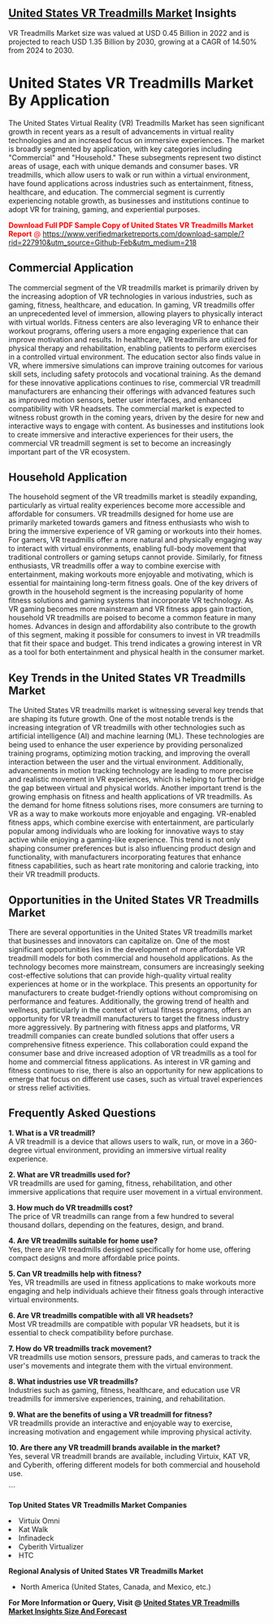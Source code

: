 <h2><a href="https://www.verifiedmarketreports.com/download-sample/?rid=227910&amp;utm_source=Github-Feb&amp;utm_medium=218" target="_blank">United States VR Treadmills Market</a> Insights</h2><p>VR Treadmills Market size was valued at USD 0.45 Billion in 2022 and is projected to reach USD 1.35 Billion by 2030, growing at a CAGR of 14.50% from 2024 to 2030.</p><p> <h1>United States VR Treadmills Market By Application</h1> <p>The United States Virtual Reality (VR) Treadmills Market has seen significant growth in recent years as a result of advancements in virtual reality technologies and an increased focus on immersive experiences. The market is broadly segmented by application, with key categories including "Commercial" and "Household." These subsegments represent two distinct areas of usage, each with unique demands and consumer bases. VR treadmills, which allow users to walk or run within a virtual environment, have found applications across industries such as entertainment, fitness, healthcare, and education. The commercial segment is currently experiencing notable growth, as businesses and institutions continue to adopt VR for training, gaming, and experiential purposes. <p><span class=""><span style="color: #ff0000;"><strong>Download Full PDF Sample Copy of United States VR Treadmills Market Report</strong> @ </span><a href="https://www.verifiedmarketreports.com/download-sample/?rid=227910&amp;utm_source=Github-Feb&amp;utm_medium=218" target="_blank">https://www.verifiedmarketreports.com/download-sample/?rid=227910&amp;utm_source=Github-Feb&amp;utm_medium=218</a></span></p></p> <h2>Commercial Application</h2> <p>The commercial segment of the VR treadmills market is primarily driven by the increasing adoption of VR technologies in various industries, such as gaming, fitness, healthcare, and education. In gaming, VR treadmills offer an unprecedented level of immersion, allowing players to physically interact with virtual worlds. Fitness centers are also leveraging VR to enhance their workout programs, offering users a more engaging experience that can improve motivation and results. In healthcare, VR treadmills are utilized for physical therapy and rehabilitation, enabling patients to perform exercises in a controlled virtual environment. The education sector also finds value in VR, where immersive simulations can improve training outcomes for various skill sets, including safety protocols and vocational training. As the demand for these innovative applications continues to rise, commercial VR treadmill manufacturers are enhancing their offerings with advanced features such as improved motion sensors, better user interfaces, and enhanced compatibility with VR headsets. The commercial market is expected to witness robust growth in the coming years, driven by the desire for new and interactive ways to engage with content. As businesses and institutions look to create immersive and interactive experiences for their users, the commercial VR treadmill segment is set to become an increasingly important part of the VR ecosystem.</p> <h2>Household Application</h2> <p>The household segment of the VR treadmills market is steadily expanding, particularly as virtual reality experiences become more accessible and affordable for consumers. VR treadmills designed for home use are primarily marketed towards gamers and fitness enthusiasts who wish to bring the immersive experience of VR gaming or workouts into their homes. For gamers, VR treadmills offer a more natural and physically engaging way to interact with virtual environments, enabling full-body movement that traditional controllers or gaming setups cannot provide. Similarly, for fitness enthusiasts, VR treadmills offer a way to combine exercise with entertainment, making workouts more enjoyable and motivating, which is essential for maintaining long-term fitness goals. One of the key drivers of growth in the household segment is the increasing popularity of home fitness solutions and gaming systems that incorporate VR technology. As VR gaming becomes more mainstream and VR fitness apps gain traction, household VR treadmills are poised to become a common feature in many homes. Advances in design and affordability also contribute to the growth of this segment, making it possible for consumers to invest in VR treadmills that fit their space and budget. This trend indicates a growing interest in VR as a tool for both entertainment and physical health in the consumer market.</p> <h2>Key Trends in the United States VR Treadmills Market</h2> <p>The United States VR treadmills market is witnessing several key trends that are shaping its future growth. One of the most notable trends is the increasing integration of VR treadmills with other technologies such as artificial intelligence (AI) and machine learning (ML). These technologies are being used to enhance the user experience by providing personalized training programs, optimizing motion tracking, and improving the overall interaction between the user and the virtual environment. Additionally, advancements in motion tracking technology are leading to more precise and realistic movement in VR experiences, which is helping to further bridge the gap between virtual and physical worlds. Another important trend is the growing emphasis on fitness and health applications of VR treadmills. As the demand for home fitness solutions rises, more consumers are turning to VR as a way to make workouts more enjoyable and engaging. VR-enabled fitness apps, which combine exercise with entertainment, are particularly popular among individuals who are looking for innovative ways to stay active while enjoying a gaming-like experience. This trend is not only shaping consumer preferences but is also influencing product design and functionality, with manufacturers incorporating features that enhance fitness capabilities, such as heart rate monitoring and calorie tracking, into their VR treadmill products.</p> <h2>Opportunities in the United States VR Treadmills Market</h2> <p>There are several opportunities in the United States VR treadmills market that businesses and innovators can capitalize on. One of the most significant opportunities lies in the development of more affordable VR treadmill models for both commercial and household applications. As the technology becomes more mainstream, consumers are increasingly seeking cost-effective solutions that can provide high-quality virtual reality experiences at home or in the workplace. This presents an opportunity for manufacturers to create budget-friendly options without compromising on performance and features. Additionally, the growing trend of health and wellness, particularly in the context of virtual fitness programs, offers an opportunity for VR treadmill manufacturers to target the fitness industry more aggressively. By partnering with fitness apps and platforms, VR treadmill companies can create bundled solutions that offer users a comprehensive fitness experience. This collaboration could expand the consumer base and drive increased adoption of VR treadmills as a tool for home and commercial fitness applications. As interest in VR gaming and fitness continues to rise, there is also an opportunity for new applications to emerge that focus on different use cases, such as virtual travel experiences or stress relief activities.</p> <h2>Frequently Asked Questions</h2> <p><strong>1. What is a VR treadmill?</strong><br> A VR treadmill is a device that allows users to walk, run, or move in a 360-degree virtual environment, providing an immersive virtual reality experience.</p> <p><strong>2. What are VR treadmills used for?</strong><br> VR treadmills are used for gaming, fitness, rehabilitation, and other immersive applications that require user movement in a virtual environment.</p> <p><strong>3. How much do VR treadmills cost?</strong><br> The price of VR treadmills can range from a few hundred to several thousand dollars, depending on the features, design, and brand.</p> <p><strong>4. Are VR treadmills suitable for home use?</strong><br> Yes, there are VR treadmills designed specifically for home use, offering compact designs and more affordable price points.</p> <p><strong>5. Can VR treadmills help with fitness?</strong><br> Yes, VR treadmills are used in fitness applications to make workouts more engaging and help individuals achieve their fitness goals through interactive virtual environments.</p> <p><strong>6. Are VR treadmills compatible with all VR headsets?</strong><br> Most VR treadmills are compatible with popular VR headsets, but it is essential to check compatibility before purchase.</p> <p><strong>7. How do VR treadmills track movement?</strong><br> VR treadmills use motion sensors, pressure pads, and cameras to track the user's movements and integrate them with the virtual environment.</p> <p><strong>8. What industries use VR treadmills?</strong><br> Industries such as gaming, fitness, healthcare, and education use VR treadmills for immersive experiences, training, and rehabilitation.</p> <p><strong>9. What are the benefits of using a VR treadmill for fitness?</strong><br> VR treadmills provide an interactive and enjoyable way to exercise, increasing motivation and engagement while improving physical activity.</p> <p><strong>10. Are there any VR treadmill brands available in the market?</strong><br> Yes, several VR treadmill brands are available, including Virtuix, KAT VR, and Cyberith, offering different models for both commercial and household use.</p> ```</p><p><strong>Top United States VR Treadmills Market Companies</strong></p><div data-test-id=""><p><li>Virtuix Omni</li><li> Kat Walk</li><li> Infinadeck</li><li> Cyberith Virtualizer</li><li> HTC</li></p><div><strong>Regional Analysis of&nbsp;United States VR Treadmills Market</strong></div><ul><li dir="ltr"><p dir="ltr">North America&nbsp;(United States, Canada, and Mexico, etc.)</p></li></ul><p><strong>For More Information or Query, Visit @&nbsp;</strong><strong><a href="https://www.verifiedmarketreports.com/product/vr-treadmills-market/?utm_source=Github-Feb&amp;utm_medium=218" target="_blank">United States VR Treadmills Market Insights Size And Forecast</a></strong></p></div>
